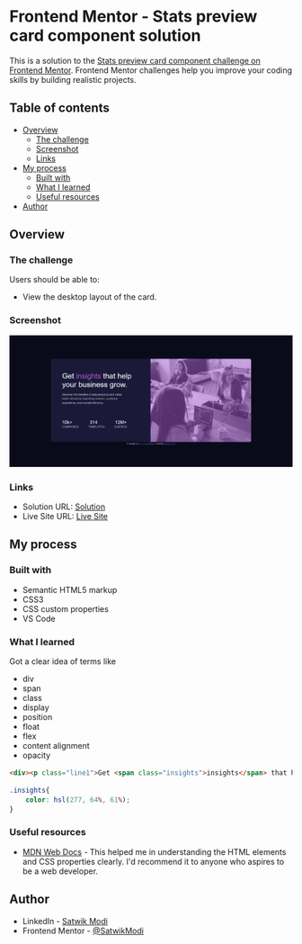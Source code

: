 # Frontend Mentor - Stats preview card component solution

This is a solution to the [Stats preview card component challenge on Frontend Mentor](https://www.frontendmentor.io/challenges/stats-preview-card-component-8JqbgoU62). Frontend Mentor challenges help you improve your coding skills by building realistic projects. 

## Table of contents

- [Overview](#overview)
  - [The challenge](#the-challenge)
  - [Screenshot](#screenshot)
  - [Links](#links)
- [My process](#my-process)
  - [Built with](#built-with)
  - [What I learned](#what-i-learned)
  - [Useful resources](#useful-resources)
- [Author](#author)


## Overview

### The challenge

Users should be able to:

- View the desktop layout of the card.

### Screenshot

![Card screenshot](https://raw.githubusercontent.com/SatwikModi/Stats-preview-card-components/main/screenshot.png)

### Links

- Solution URL: [Solution](https://github.com/SatwikModi/Stats-preview-card-components)
- Live Site URL: [Live Site](https://satwikmodi.github.io/Stats-preview-card-components/)

## My process

### Built with

- Semantic HTML5 markup
- CSS3
- CSS custom properties
- VS Code


### What I learned

Got a clear idea of terms like
- div
- span
- class
- display
- position
- float
- flex
- content alignment
- opacity


```html
<div><p class="line1">Get <span class="insights">insights</span> that help your business grow.</p></div>
```
```css
.insights{
    color: hsl(277, 64%, 61%);
}
```


### Useful resources

- [MDN Web Docs](https://developer.mozilla.org/en-US/) - This helped me in understanding the HTML elements and CSS properties clearly. I'd recommend it to anyone who aspires to be a web developer.


## Author

- LinkedIn - [Satwik Modi](https://www.linkedin.com/in/satwik-modi/)
- Frontend Mentor - [@SatwikModi](https://www.frontendmentor.io/profile/SatwikModi)

